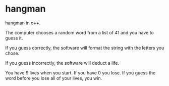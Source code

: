 # hangman
hangman in c++. 

The computer chooses a random word from a list of 41 and you have to guess it. 

If you guess correctly, the software will format the string with the letters you chose.

If you guess incorrectly, the software will deduct a life. 

You have 9 lives when you start. If you have 0 you lose. If you guess the word before you lose all of your lives, you win.
